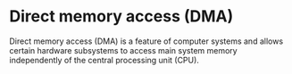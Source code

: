 # Direct memory access (DMA)  

Direct memory access (DMA) is a feature of computer systems and allows certain hardware subsystems to access main system memory independently of the central processing unit (CPU).   
